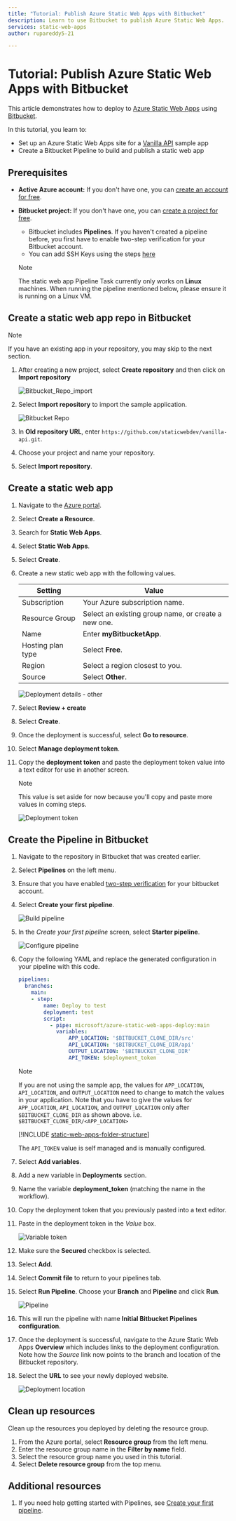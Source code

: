 ```yaml
---
title: "Tutorial: Publish Azure Static Web Apps with Bitbucket"
description: Learn to use Bitbucket to publish Azure Static Web Apps.
services: static-web-apps
author: rupareddy5-21

---
```


# Tutorial: Publish Azure Static Web Apps with Bitbucket

This article demonstrates how to deploy to [Azure Static Web Apps](./overview.md) using [Bitbucket](https://bitbucket.org/).

In this tutorial, you learn to:

- Set up an Azure Static Web Apps site for a [Vanilla API](https://github.com/staticwebdev/vanilla-api.git) sample app
- Create a Bitbucket Pipeline to build and publish a static web app

## Prerequisites

- **Active Azure account:** If you don't have one, you can [create an account for free](https://azure.microsoft.com/free/).
- **Bitbucket project:** If you don't have one, you can [create a project for free](https://confluence.atlassian.com/bitbucketserver/creating-projects-776639848.html).
  - Bitbucket includes **Pipelines**.  If you haven't created a pipeline before, you first have to enable two-step verification for your Bitbucket account.
  - You can add SSH Keys using the steps [here](https://support.atlassian.com/bitbucket-cloud/docs/set-up-an-ssh-key/)
  
  
   > [!NOTE]
   > The static web app Pipeline Task currently only works on **Linux** machines. When running the pipeline mentioned below, please ensure it is running on a Linux VM.

## Create a static web app repo in Bitbucket

  > [!NOTE]
  > If you have an existing app in your repository, you may skip to the next section.


1. After creating a new project, select **Create repository** and then click on **Import repository**
 
    ![Bitbucket_Repo_import](media/publish-bitbucket/import-repo.jpeg)

1. Select **Import repository** to import the sample application.
  
    ![Bitbucket Repo](media/publish-bitbucket/bitbucket-repo.png) 

1. In **Old repository URL**, enter `https://github.com/staticwebdev/vanilla-api.git`.

1. Choose your project and name your repository.

1. Select **Import repository**.

## Create a static web app

1. Navigate to the [Azure portal](https://portal.azure.com).

1. Select **Create a Resource**.

1. Search for **Static Web Apps**.

1. Select **Static Web Apps**.

1. Select **Create**.

1. Create a new static web app with the following values.

    | Setting | Value |
    |---|---|
    | Subscription | Your Azure subscription name. |
    | Resource Group | Select an existing group name, or create a new one. |
    | Name | Enter **myBitbucketApp**. |
    | Hosting plan type | Select **Free**. |
    | Region | Select a region closest to you. |
    | Source | Select **Other**. |

    ![Deployment details - other](media/publish-bitbucket/azure-portal-static-web-apps-bitbucket.png)


1. Select **Review + create**

1. Select **Create**.

1. Once the deployment is successful, select **Go to resource**.

1. Select **Manage deployment token**.

1. Copy the **deployment token** and paste the deployment token value into a text editor for use in another screen.

    > [!NOTE]
    > This value is set aside for now because you'll copy and paste more values in coming steps.

    ![Deployment token](media/publish-bitbucket/deployment-token.png)

## Create the Pipeline in Bitbucket

1. Navigate to the repository in Bitbucket that was created earlier.

2. Select **Pipelines** on the left menu.

3. Ensure that you have enabled [two-step verification](https://github.com/rupareddy5-21/bitbucket-documentation#prerequisites) for your bitbucket account.

4. Select **Create your first pipeline**.

    ![Build pipeline](media/publish-bitbucket/select-pipeline.png)

5. In the *Create your first pipeline* screen, select **Starter pipeline**.

    ![Configure pipeline](media/publish-bitbucket/starter-pipeline.png)

6. Copy the following YAML and replace the generated configuration in your pipeline with this code.

    ```yaml
    pipelines:
      branches:
        main:
        - step: 
            name: Deploy to test
            deployment: test
            script:
              - pipe: microsoft/azure-static-web-apps-deploy:main
                variables:
                    APP_LOCATION: '$BITBUCKET_CLONE_DIR/src'
                    API_LOCATION: '$BITBUCKET_CLONE_DIR/api'
                    OUTPUT_LOCATION: '$BITBUCKET_CLONE_DIR'
                    API_TOKEN: $deployment_token
    ```

    > [!NOTE]
    > If you are not using the sample app, the values for `APP_LOCATION`, `API_LOCATION`, and `OUTPUT_LOCATION` need  to change to match the values in your application.
    > Note that you have to give the values for `APP_LOCATION`, `API_LOCATION`, and `OUTPUT_LOCATION` only after `$BITBUCKET_CLONE_DIR` as shown above. i.e. `$BITBUCKET_CLONE_DIR/<APP_LOCATION>`

    [!INCLUDE [static-web-apps-folder-structure](../../blob/main/includes/static-web-apps-folder-structure.md)]

    The `API_TOKEN` value is self managed and is manually configured.

7. Select **Add variables**.

8. Add a new variable in **Deployments** section.

9. Name the variable **deployment_token** (matching the name in the workflow).

10. Copy the deployment token that you previously pasted into a text editor.

11. Paste in the deployment token in the _Value_ box.

    ![Variable token](media/publish-bitbucket/variable-token2.png)

12. Make sure the **Secured** checkbox is selected.

13. Select **Add**.

14. Select **Commit file** to return to your pipelines tab.

15. Select **Run Pipeline**. Choose your **Branch** and **Pipeline** and click **Run**.

    ![Pipeline](media/publish-bitbucket/run-pipeline.png)

16. This will run the pipeline with name **Initial Bitbucket Pipelines configuration**.

17. Once the deployment is successful, navigate to the Azure Static Web Apps **Overview** which includes links to the deployment configuration. Note how the _Source_ link now points to the branch and location of the Bitbucket repository.

18. Select the **URL** to see your newly deployed website.

    ![Deployment location](media/publish-bitbucket/deployment-location.png)

## Clean up resources

Clean up the resources you deployed by deleting the resource group.

1. From the Azure portal, select **Resource group** from the left menu.
2. Enter the resource group name in the **Filter by name** field.
3. Select the resource group name you used in this tutorial.
4. Select **Delete resource group** from the top menu.


## Additional resources

1. If you need help getting started with Pipelines, see [Create your first pipeline](https://support.atlassian.com/bitbucket-cloud/docs/get-started-with-bitbucket-pipelines/).

